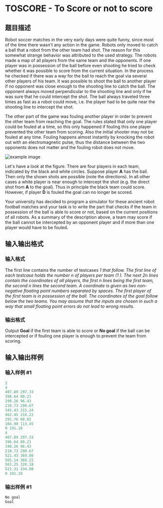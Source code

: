 # TOSCORE - To Score or not to score

## 题目描述

Robot soccer matches in the very early days were quite funny, since most of the time there wasn't any action in the game. Robots only moved to catch a ball that a robot from the other team had shot. The reason for this somewhat strange behavior was attributed to the used strategy. The robots made a map of all players from the same team and the opponents. If one player was in possession of the ball before even shooting he tried to check whether it was possible to score from the current situation. In the process he checked if there was a way for the ball to reach the goal via several other players of his team. It was possible to shoot the ball to another player if no opponent was close enough to the shooting line to catch the ball. The opponent always moved perpendicular to the shooting line and only if he was sure that he could intercept the shot. The ball always traveled three times as fast as a robot could move, i.e. the player had to be quite near the shooting line to intercept the shot.

The other part of the game was fouling another player in order to prevent the other team from reaching the goal. The rules stated that only one player could be fouled at a time, so this only happened if fouling this one player prevented the other team from scoring. Also the initial shooter may not be fouled at any time. Fouling happens almost instantly by knocking the robot out with an electromagnetic pulse, thus the distance between the two opponents does not matter and the fouling robot does not move.

![example image](https://cdn.luogu.com.cn/upload/vjudge_pic/SP6832/f7553b685928e34dcdaffcbde3791353b877a369.png)

Let's have a look at the figure. There are four players in each team, indicated by the black and white circles. Suppose player **A** has the ball. Then only the shown shots are possible (note the directions). In all other cases a white player is near enough to intercept the shot (e.g. the direct shot from **A** to the goal). Thus in principle the black team could score. However, if player **D** is fouled the goal can no longer be scored.

Your university has decided to program a simulator for these ancient robot football matches and your task is to write the part that checks if the team in possession of the ball is able to score or not, based on the current positions of all robots. As a summary of the description above, a team may score if the ball cannot be intercepted by an opponent player and if more than one player would have to be fouled.

## 输入输出格式

### 输入格式

The first line contains the number of testcases _1 that follow. The first line of each testcase holds the number _n_ of players per team (_1 ). The next _2n_ lines contain the coordinates of all players, the first _n_ lines being the first team, the second _n_ lines the second team. A coordinate is given as two non-negative floating point numbers separated by spaces. The first player of the first team is in possession of the ball. The coordinates of the goal follow below the two teams. You may assume that the inputs are chosen in such a way that small floating point errors do not lead to wrong results.__

### 输出格式

Output **Goal** if the first team is able to score or **No goal** if the ball can be intercepted or if fouling one player is enough to prevent the team from scoring.

## 输入输出样例

### 输入样例 #1

```cpp
2
4
407.89 297.33
396.64 80.21
190.26 96.43
210.73 290.67
345.43 315.24
462.45 218.22
291.76 60.82
104.98 113.45
0 191.18
4
407.89 297.33
396.64 80.21
190.26 96.43
210.73 290.67
521.43 369.86
565.14 368.22
563.25 328.18
521.31 334.00
0 191.18
```


### 输出样例 #1

```cpp
No goal
Goal
```


